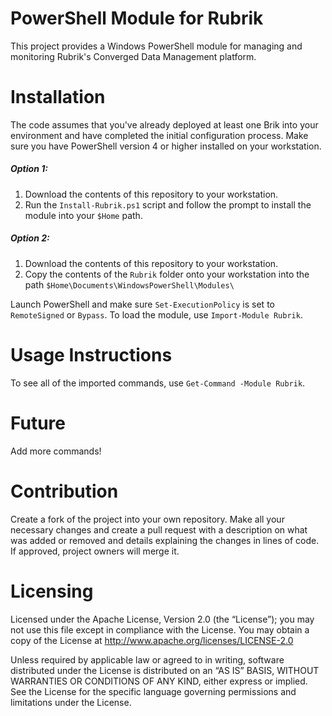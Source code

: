 PowerShell Module for Rubrik
============================

This project provides a Windows PowerShell module for managing and monitoring Rubrik's Converged Data Management platform.

# Installation

The code assumes that you've already deployed at least one Brik into your environment and have completed the initial configuration process. Make sure you have PowerShell version 4 or higher installed on your workstation.

##### Option 1:

1. Download the contents of this repository to your workstation.
2. Run the `Install-Rubrik.ps1` script and follow the prompt to install the module into your `$Home` path.

##### Option 2:

1. Download the contents of this repository to your workstation.
2. Copy the contents of the `Rubrik` folder onto your workstation into the path `$Home\Documents\WindowsPowerShell\Modules\`

Launch PowerShell and make sure `Set-ExecutionPolicy` is set to `RemoteSigned` or `Bypass`. To load the module, use `Import-Module Rubrik`.

# Usage Instructions

To see all of the imported commands, use `Get-Command -Module Rubrik`.

# Future

Add more commands!

# Contribution

Create a fork of the project into your own repository. Make all your necessary changes and create a pull request with a description on what was added or removed and details explaining the changes in lines of code. If approved, project owners will merge it.

# Licensing

Licensed under the Apache License, Version 2.0 (the “License”); you may not use this file except in compliance with the License. You may obtain a copy of the License at http://www.apache.org/licenses/LICENSE-2.0

Unless required by applicable law or agreed to in writing, software distributed under the License is distributed on an “AS IS” BASIS, WITHOUT WARRANTIES OR CONDITIONS OF ANY KIND, either express or implied. See the License for the specific language governing permissions and limitations under the License.
